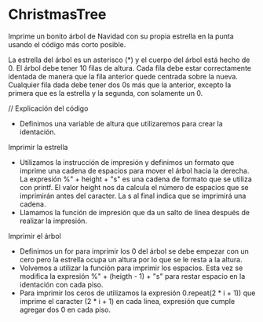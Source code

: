 # ChristmasTree
Imprime un bonito árbol de Navidad con su propia estrella en la punta usando el código más corto posible. 

La estrella del árbol es un asterisco (*) y el cuerpo del árbol está hecho de 0.
El árbol debe tener 10 filas de altura. 
Cada fila debe estar correctamente identada de manera que la fila anterior quede centrada sobre la nueva. 
Cualquier fila dada debe tener dos 0s más que la anterior, excepto la primera que es la estrella y la segunda, con solamente un 0. 

// Explicación del código

* Definimos una variable de altura que utilizaremos para crear la identación.

Imprimir la estrella
* Utilizamos la instrucción de impresión y definimos un formato que imprime una cadena de espacios para mover el árbol hacia la derecha. La expresión %" + height + "s" es una cadena de formato que se utiliza con printf. El valor height nos da calcula el número de espacios que se imprimirán antes del caracter. La s al final indica que se imprimirá una cadena.
* Llamamos la función de impresión que da un salto de linea después de realizar la impresión.

Imprimir el árbol
* Definimos un for para imprimir los 0 del árbol se debe empezar con un cero pero la estrella ocupa un altura por lo que se le resta a la altura.
* Volvemos a utilizar la función para imprimir los espacios. Esta vez se modifica la expresión %" + (heigth - 1) + "s" para restar espacio en la identación con cada piso.
* Para imprimir los ceros de utilizamos la expresión 0.repeat(2 * i + 1)) que imprime el caracter (2 * i + 1) en cada linea, expresión que cumple agregar dos 0 en cada piso.




